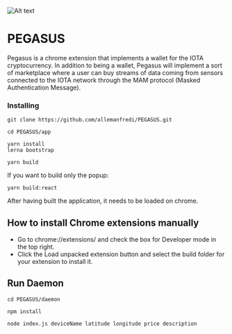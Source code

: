 ![Alt text](app/package/popup/public/material/logo/pegasus-64.png?raw=true "Title")
# PEGASUS
 Pegasus is a chrome extension that implements a wallet for the IOTA cryptocurrency. In addition to being a wallet, Pegasus will implement a sort of marketplace where a user can buy streams of data coming from sensors connected to the IOTA network through the MAM protocol (Masked Authentication Message).

### Installing

```
git clone https://github.com/allemanfredi/PEGASUS.git
```

```
cd PEGASUS/app
```

```
yarn install
lerna bootstrap
```

```
yarn build
```

If you want to build only the popup:

```
yarn build:react
```


After having built the application, it needs to be loaded on chrome.

## How to install Chrome extensions manually

* Go to chrome://extensions/ and check the box for Developer mode in the top right.
* Click the Load unpacked extension button and select the build folder for your extension to install it.


## Run Daemon


```
cd PEGASUS/daemon
```

```
npm install
```

```
node index.js deviceName latitude longitude price description
```




